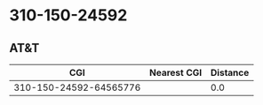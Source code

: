# 310-150-24592
## AT&T


| CGI | Nearest CGI | Distance |
|-----|-------------|----------|
| 310-150-24592-64565776 |  | 0.0 |
